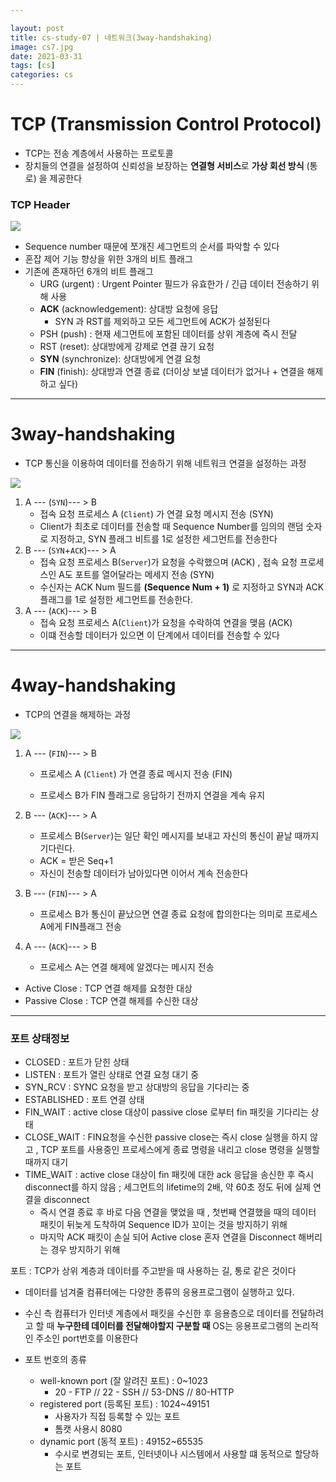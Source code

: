 ```yaml
---

layout: post
title: cs-study-07 | 네트워크(3way-handshaking)
image: cs7.jpg
date: 2021-03-31
tags: [cs]
categories: cs
---
```




# TCP (Transmission Control Protocol)

- TCP는 전송 계층에서 사용하는 프로토콜
- 장치들의 연결을 설정하여 신뢰성을 보장하는 **연결형 서비스**로 **가상 회선 방식** (통로) 을 제공한다



### TCP Header

<img src="https://evan-moon.github.io/static/ac69210c44cd473bcb737665d590b124/d9199/tcp-header.png">

- Sequence number 때문에 쪼개진 세그먼트의 순서를 파악할 수 있다
- 혼잡 제어 기능 향상을 위한 3개의 비트 플래그
- 기존에 존재하던 6개의 비트 플래그
  - URG (urgent) : Urgent Pointer 필드가 유효한가 / 긴급 데이터 전송하기 위해 사용 
  - **ACK** (acknowledgement): 상대방 요청에 응답
    - SYN 과 RST를 제외하고 모든 세그먼트에 ACK가 설정된다
  - PSH (push) : 현재 세그먼트에 포함된 데이터를 상위 계층에 즉시 전달
  - RST (reset): 상대방에게 강제로 연결 끊기 요청
  - **SYN** (synchronize): 상대방에게 연결 요청
  - **FIN** (finish): 상대방과 연결 종료 (더이상 보낼 데이터가 없거나 + 연결을 해제하고 싶다)





---





# 3way-handshaking

- TCP 통신을 이용하여 데이터를 전송하기 위해 네트워크 연결을 설정하는 과정

<img src="https://gmlwjd9405.github.io/images/network/3-way-handshaking.png">



1. A --- (`SYN`)--- > B
   - 접속 요청 프로세스 A (`Client`) 가 연결 요청 메시지 전송 (SYN)
   - Client가 최초로 데이터를 전송할 때 Sequence Number를 임의의 랜덤 숫자로 지정하고, SYN 플래그 비트를 1로 설정한 세그먼트를 전송한다
2. B --- (`SYN`+`ACK`)--- > A
   - 접속 요청 프로세스 B(`Server`)가 요청을 수락했으며 (ACK) , 접속 요청 프로세스인 A도 포트를 열어달라는 메세지 전송 (SYN)
   - 수신자는 ACK Num 필드를 **(Sequence Num + 1)** 로 지정하고 SYN과 ACK 플래그를 1로 설정한 세그먼트를 전송한다.
3. A --- (`ACK`)--- > B
   - 접속 요청 프로세스 A(`Client`)가 요청을 수락하여 연결을 맺음 (ACK)
   - 이떄 전송할 데이터가 있으면 이 단계에서 데이터를 전송할 수 있다



---



# 4way-handshaking

- TCP의 연결을 해제하는 과정

<img src="https://gmlwjd9405.github.io/images/network/4-way-handshaking.png">





1. A --- (`FIN`)--- > B

   - 프로세스 A (`Client`) 가 연결 종료 메시지 전송 (FIN)

   - 프로세스 B가 FIN 플래그로 응답하기 전까지 연결을 계속 유지

2. B --- (`ACK`)--- > A

   - 프로세스 B(`Server`)는 일단 확인 메시지를 보내고 자신의 통신이 끝날 때까지 기다린다.
   - ACK = 받은 Seq+1
   - 자신이 전송할 데이터가 남아있다면 이어서 계속 전송한다

3. B --- (`FIN`)--- > A

   - 프로세스 B가 통신이 끝났으면 연결 종료 요청에 합의한다는 의미로 프로세스 A에게 FIN플래그 전송
   
4. A --- (`ACK`)--- > B

   - 프로세스 A는 연결 해제에 알겠다는 메시지 전송



- Active Close : TCP 연결 해제를 요청한 대상
- Passive Close : TCP 연결 해제를 수신한 대상



---





### 포트 상태정보

- CLOSED : 포트가 닫힌 상태
- LISTEN : 포트가 열린 상태로 연결 요청 대기 중
- SYN_RCV : SYNC 요청을 받고 상대방의 응답을 기다리는 중
- ESTABLISHED : 포트 연결 상태
- FIN_WAIT : active close 대상이 passive close 로부터 fin 패킷을 기다리는 상태
- CLOSE_WAIT : FIN요청을 수신한 passive close는 즉시 close 실행을 하지 않고 , TCP 포트를 사용중인 프로세스에게 종료 명령을 내리고 close 명령을 실행할 때까지 대기
- TIME_WAIT : active close 대상이 fin 패킷에 대한 ack 응답을 송신한 후 즉시 disconnect를 하지 않음 ; 세그먼트의 lifetime의 2배, 약 60초 정도 뒤에 실제 연결을 disconnect 
  - 즉시 연결 종료 후 바로 다음 연결을 맺었을 때 , 첫번째 연결했을 때의 데이터 패킷이 뒤늦게 도착하여 Sequence ID가 꼬이는 것을 방지하기 위해
  - 마지막 ACK 패킷이 손실 되어 Active close 혼자 연결을 Disconnect 해버리는 경우 방지하기 위해



포트 : TCP가 상위 계층과 데이터를 주고받을 때 사용하는 길, 통로 같은 것이다

- 데이터를 넘겨줄 컴퓨터에는 다양한 종류의 응용프로그램이 실행하고 있다.

- 수신 측 컴퓨터가 인터넷 계층에서 패킷을 수신한 후 응용층으로 데이터를 전달하려고 할 때 **누구한테 데이터를 전달해야할지 구분할 때** OS는 응용프로그램의 논리적인 주소인 port번호를 이용한다
- 포트 번호의 종류
  - well-known port (잘 알려진 포트) : 0~1023
    - 20 - FTP  // 22 - SSH // 53-DNS // 80-HTTP
  - registered port (등록된 포트) : 1024~49151
    - 사용자가 직접 등록할 수 있는 포트
    - 톰캣 사용시 8080
  - dynamic port (동적 포트) : 49152~65535
    - 수시로 변경되는 포트, 인터넷이나 시스템에서 사용할 떄 동적으로 할당하는 포트






